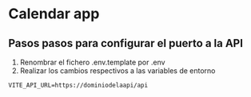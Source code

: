 # Calendar app

## Pasos pasos para configurar el puerto a la API

1. Renombrar el fichero .env.template por .env
2. Realizar los cambios respectivos a las variables de entorno

```
VITE_API_URL=https://dominiodelaapi/api

```
